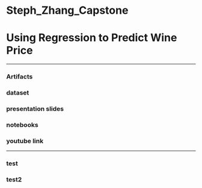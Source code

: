 # Steph_Zhang_Capstone
# Using Regression to Predict Wine Price
-----------------------------------------------------
### Artifacts
### dataset
### presentation slides
### notebooks
### youtube link
----------------------------------------------------
### test
### test2
